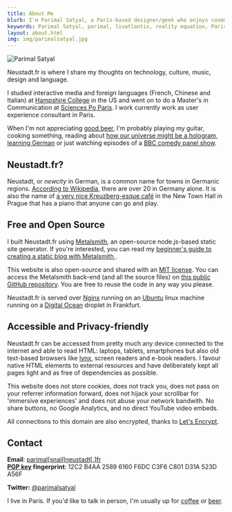 ```yaml
---
title: About Me
blurb: I'm Parimal Satyal, a Paris-based designer/geek who enjoys cosmology, dark beer, the open internet, metal music and foreign languages.
keywords: Parimal Satyal, parimal, livatlantis, reality equation, Paris, UX designer
layout: about.html
img: img/parimalsatyal.jpg
---
```


<img src="/img/parimalsatyal3.jpg" alt="Parimal Satyal" class="article-image-left" />

Neustadt.fr is where I share my thoughts on technology, culture, music, design and language.

I studied interactive media and foreign languages (French, Chinese and Italian) at [Hampshire College](http://hampshire.edu) in the US and went on to do a Master's in Communication at [Sciences Po Paris](http://sciencespo.fr). I work currently work as user experience consultant in Paris.

When I'm not appreciating [good beer](http://www.schneider-weisse.de/index.php?lang=en&tpl=brauerei.spezialitaeten.eisbock), I'm probably playing my guitar, cooking something, reading about [how our universe might be a hologram](https://www.youtube.com/watch?v=2DIl3Hfh9tY), [learning German](/essays/teaching-myself-german/) or just watching episodes of a [BBC comedy panel show](http://www.bbc.co.uk/programmes/b007r3n8).

## Neustadt.fr?

Neustadt, or *newcity* in German, is a common name for towns in Germanic regions. [According to Wikipedia](https://fr.wikipedia.org/wiki/Neustadt), there are over 20 in Germany alone. It is also the name of [a very nice Kreuzberg-esque café](http://www.cafeneustadt.cz/) in the New Town Hall in Prague that has a piano that anyone can go and play. 

## Free and Open Source

I built Neustadt.fr using [Metalsmith](https://github.com/metalsmith/metalsmith), an open-source node.js-based static site generator. If you're interested, you can read my [beginner's guide to creating a static blog with Metalsmith ](https://neustadt.fr/essays/crafting-a-simple-blog-with-metalsmith/).

This website is also open-source and shared with an [MIT license](https://opensource.org/licenses/MIT). You can access the Metalsmith back-end (and all the source files) on [this public GitHub repository](https://github.com/parimalsatyal/neustadt.fr-metalsmith). You are free to reuse the code in any way you please.

Neustadt.fr is served over [Nginx](https://nginx.org) running on an [Ubuntu](https://ubuntu.com) linux machine running on a [Digital Ocean](https://www.digitalocean.com/) droplet in Frankfurt.

## Accessible and Privacy-friendly

Neustadt.fr can be accessed from pretty much any device connected to the internet and able to read HTML: laptops, tablets, smartphones but also old text-based browsers like [lynx](http://lynx.isc.org/), screen readers and e-book readers. I favour native HTML elements to external resources and have deliberately kept all pages light and as free of dependencies as possible. 

This website does not store cookies, does not track you, does not pass on your referrer information forward, does not hijack your scrollbar for 'immersive experiences' and does not abuse your network bandwith. No share buttons, no Google Analytics, and no direct YouTube video embeds.

All connections to this domain are also encrypted, thanks to [Let's Encrypt](https://letsencrypt.org/).


## Contact

**Email**:
<a href="mailto:parimal[snail]neustadt[.]fr">parimal[snail]neustadt[.]fr</a> <br />
**[PGP key](/resc/523DA56F.asc) fingerprint**: 12C2 B4AA 2589 6160 F6DC C3F6 C801 D31A 523D A56F <br />

**Twitter:** [@parimalsatyal](https://twitter.com/parimalsatyal)

I live in Paris. If you'd like to talk in person, I'm usually up for [coffee](http://stradacafe.fr) or [beer](https://www.wunderbar-paris.com/). 
